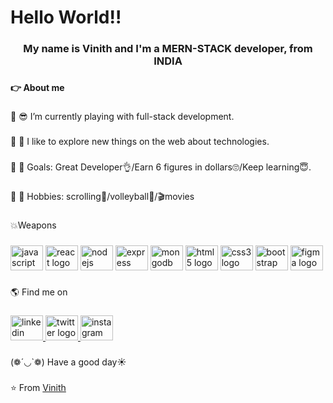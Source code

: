 
<h1 align="left">Hello World!!</h1>
<h3 align="center">My name is Vinith and I'm a MERN-STACK developer, from INDIA</h3>

###

<h4 align="left">👉 About me</h4>

###

<p align="left">🔹 😎 I’m currently playing with full-stack development.</p>

###

<p align="left">🔹 🤩 I like to explore new things on the web about technologies.</p>

###

<p align="left">🔹 🎯 Goals: Great Developer👌/Earn 6 figures in dollars🙄/Keep learning😇.</p>

###

<p align="left">🔹 🧩 Hobbies: scrolling📱/volleyball🏐/🎬movies</p>

###

<p align="left">💥Weapons</p>

###

<div align="left">
  <img src="https://cdn.jsdelivr.net/gh/devicons/devicon/icons/javascript/javascript-original.svg" height="40" width="52" alt="javascript logo"  />
  <img src="https://cdn.jsdelivr.net/gh/devicons/devicon/icons/react/react-original.svg" height="40" width="52" alt="react logo"  />
  <img src="https://cdn.jsdelivr.net/gh/devicons/devicon/icons/nodejs/nodejs-original.svg" height="40" width="52" alt="nodejs logo"  />
  <img src="https://cdn.jsdelivr.net/gh/devicons/devicon/icons/express/express-original.svg" height="40" width="52" alt="express logo"  />
  <img src="https://cdn.jsdelivr.net/gh/devicons/devicon/icons/mongodb/mongodb-original.svg" height="40" width="52" alt="mongodb logo"  />
  <img src="https://cdn.jsdelivr.net/gh/devicons/devicon/icons/html5/html5-original.svg" height="40" width="52" alt="html5 logo"  />
  <img src="https://cdn.jsdelivr.net/gh/devicons/devicon/icons/css3/css3-original.svg" height="40" width="52" alt="css3 logo"  />
  <img src="https://cdn.jsdelivr.net/gh/devicons/devicon/icons/bootstrap/bootstrap-original.svg" height="40" width="52" alt="bootstrap logo"  />
  <img src="https://cdn.jsdelivr.net/gh/devicons/devicon/icons/figma/figma-original.svg" height="40" width="52" alt="figma logo"  />
</div>

###

<p align="left">🌎 Find me on</p>

###

<div align="left">
  <a href="https://www.linkedin.com/in/vinith-devadiga-79a342231/" target="_blank">
    <img src="https://raw.githubusercontent.com/maurodesouza/profile-readme-generator/master/src/assets/icons/social/linkedin/default.svg" width="52" height="40" alt="linkedin logo"  />
  </a>
  <a href="https://twitter.com/VD990O" target="_blank">
    <img src="https://raw.githubusercontent.com/maurodesouza/profile-readme-generator/master/src/assets/icons/social/twitter/default.svg" width="52" height="40" alt="twitter logo"  />
  </a>
  <a href="https://instagram.com/mr.vd9900" target="_blank">
    <img src="https://raw.githubusercontent.com/maurodesouza/profile-readme-generator/master/src/assets/icons/social/instagram/default.svg" width="52" height="40" alt="instagram logo"  />
  </a>
</div>

###

<p align="left">(❁´◡`❁) Have a good day☀</p>

###
⭐️ From [Vinith](https://github.com/vd9900)
